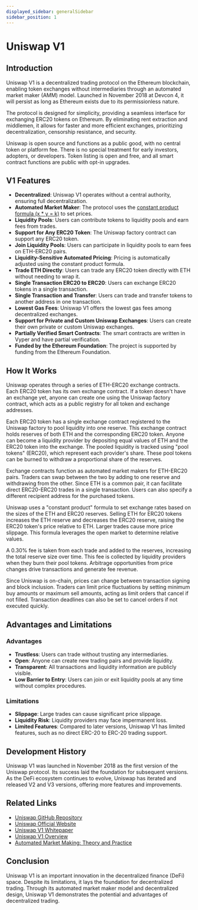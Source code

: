 ```yaml
---
displayed_sidebar: generalSidebar
sidebar_position: 1
---
```

# Uniswap V1

## Introduction

Uniswap V1 is a decentralized trading protocol on the Ethereum blockchain, enabling token exchanges without intermediaries through an automated market maker (AMM) model. Launched in November 2018 at Devcon 4, it will persist as long as Ethereum exists due to its permissionless nature.

The protocol is designed for simplicity, providing a seamless interface for exchanging ERC20 tokens on Ethereum. By eliminating rent extraction and middlemen, it allows for faster and more efficient exchanges, prioritizing decentralization, censorship resistance, and security.

Uniswap is open source and functions as a public good, with no central token or platform fee. There is no special treatment for early investors, adopters, or developers. Token listing is open and free, and all smart contract functions are public with opt-in upgrades.

## V1 Features

- **Decentralized**: Uniswap V1 operates without a central authority, ensuring full decentralization.
- **Automated Market Maker**: The protocol uses the [constant product formula (x * y = k)](https://github.com/runtimeverification/verified-smart-contracts/blob/uniswap/uniswap/x-y-k.pdf) to set prices.
- **Liquidity Pools**: Users can contribute tokens to liquidity pools and earn fees from trades.
- **Support for Any ERC20 Token**: The Uniswap factory contract can support any ERC20 token.
- **Join Liquidity Pools**: Users can participate in liquidity pools to earn fees on ETH-ERC20 pairs.
- **Liquidity-Sensitive Automated Pricing**: Pricing is automatically adjusted using the constant product formula.
- **Trade ETH Directly**: Users can trade any ERC20 token directly with ETH without needing to wrap it.
- **Single Transaction ERC20 to ERC20**: Users can exchange ERC20 tokens in a single transaction.
- **Single Transaction and Transfer**: Users can trade and transfer tokens to another address in one transaction.
- **Lowest Gas Fees**: Uniswap V1 offers the lowest gas fees among decentralized exchanges.
- **Support for Private and Custom Uniswap Exchanges**: Users can create their own private or custom Uniswap exchanges.
- **Partially Verified Smart Contracts**: The smart contracts are written in Vyper and have partial verification.
- **Funded by the Ethereum Foundation**: The project is supported by funding from the Ethereum Foundation.

## How It Works

Uniswap operates through a series of ETH-ERC20 exchange contracts. Each ERC20 token has its own exchange contract. If a token doesn't have an exchange yet, anyone can create one using the Uniswap factory contract, which acts as a public registry for all token and exchange addresses.

Each ERC20 token has a single exchange contract registered to the Uniswap factory to pool liquidity into one reserve. This exchange contract holds reserves of both ETH and the corresponding ERC20 token. Anyone can become a liquidity provider by depositing equal values of ETH and the ERC20 token into the exchange. The pooled liquidity is tracked using "pool tokens" (ERC20), which represent each provider's share. These pool tokens can be burned to withdraw a proportional share of the reserves.

Exchange contracts function as automated market makers for ETH-ERC20 pairs. Traders can swap between the two by adding to one reserve and withdrawing from the other. Since ETH is a common pair, it can facilitate direct ERC20-ERC20 trades in a single transaction. Users can also specify a different recipient address for the purchased tokens.

Uniswap uses a "constant product" formula to set exchange rates based on the sizes of the ETH and ERC20 reserves. Selling ETH for ERC20 tokens increases the ETH reserve and decreases the ERC20 reserve, raising the ERC20 token's price relative to ETH. Larger trades cause more price slippage. This formula leverages the open market to determine relative values.

A 0.30% fee is taken from each trade and added to the reserves, increasing the total reserve size over time. This fee is collected by liquidity providers when they burn their pool tokens. Arbitrage opportunities from price changes drive transactions and generate fee revenue.

Since Uniswap is on-chain, prices can change between transaction signing and block inclusion. Traders can limit price fluctuations by setting minimum buy amounts or maximum sell amounts, acting as limit orders that cancel if not filled. Transaction deadlines can also be set to cancel orders if not executed quickly.

## Advantages and Limitations

### Advantages

- **Trustless**: Users can trade without trusting any intermediaries.
- **Open**: Anyone can create new trading pairs and provide liquidity.
- **Transparent**: All transactions and liquidity information are publicly visible.
- **Low Barrier to Entry**: Users can join or exit liquidity pools at any time without complex procedures.

### Limitations

- **Slippage**: Large trades can cause significant price slippage.
- **Liquidity Risk**: Liquidity providers may face impermanent loss.
- **Limited Features**: Compared to later versions, Uniswap V1 has limited features, such as no direct ERC-20 to ERC-20 trading support.

## Development History

Uniswap V1 was launched in November 2018 as the first version of the Uniswap protocol. Its success laid the foundation for subsequent versions. As the DeFi ecosystem continues to evolve, Uniswap has iterated and released V2 and V3 versions, offering more features and improvements.

## Related Links

- [Uniswap GitHub Repository](https://github.com/Uniswap/uniswap-v1)
- [Uniswap Official Website](https://uniswap.org/)
- [Uniswap V1 Whitepaper](https://hackmd.io/@HaydenAdams/HJ9jLsfTz?type=view)
- [Uniswap V1 Overview](https://docs.uniswap.org/contracts/v1/overview)
- [Automated Market Making: Theory and Practice](http://reports-archive.adm.cs.cmu.edu/anon/2012/CMU-CS-12-123.pdf)

## Conclusion

Uniswap V1 is an important innovation in the decentralized finance (DeFi) space. Despite its limitations, it lays the foundation for decentralized trading. Through its automated market maker model and decentralized design, Uniswap V1 demonstrates the potential and advantages of decentralized trading.
